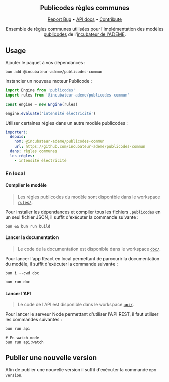<div align="center">
  <h3 align="center">
	<big>Publicodes règles communes</big>
  </h3>
  <p align="center">
   <a href="https://github.com/incubateur-ademe/publicodes-commun/issues">Report Bug</a>
   •
   <a href="https://incubateur-ademe.github.io/publicodes-commun/">API docs</a>
   •
   <a href="https://github.com/incubateur-ademe/publicodes-commun/blob/master/CONTRIBUTING.md">Contribute</a>
  </p>

Ensemble de règles communes utilisées pour l'implémentation des modèles
[publicodes](https://publi.codes) de l'[incubateur de
l'ADEME](https://beta.gouv.fr/startups/?incubateur=ademe).

</div>

## Usage 

Ajouter le paquet à vos dépendances : 
```
bun add @incubateur-ademe/publicodes-commun
```

Instancier un nouveau moteur Publicode :
```typescript
import Engine from 'publicodes'
import rules from '@incubateur-ademe/publicodes-commun'

const engine = new Engine(rules)

engine.evaluate('intensité électricité')
```

Utiliser certaines règles dans un autre modèle publicodes :
```yaml
importer!:
  depuis:
    nom: @incubateur-ademe/publicodes-commun 
    url: https://github.com/incubateur-ademe/publicodes-commun
  dans: règles communes
  les règles:
    - intensité électricité
```

### En local

#### Compiler le modèle

> Les règles publicodes du modèle sont disponible dans le workspace
> [`rules/`](https://github.com/incubateur-ademe/publicodes-commun/tree/main/rules).

Pour installer les dépendances et compiler tous les fichiers `.publicodes` en
un seul fichier JSON, il suffit d'exécuter la commande suivante : 

```
bun && bun run build
```

#### Lancer la documentation

> Le code de la documentation est disponible dans le workspace
> [`doc/`](https://github.com/incubateur-ademe/publicodes-commun/tree/main/doc).

Pour lancer l'app React en local permettant de parcourir la documentation du
modèle, il suffit d'exécuter la commande suivante :

```
bun i --cwd doc

bun run doc
```

#### Lancer l'API

> Le code de l'API est disponible dans le workspace
> [`api/`](https://github.com/incubateur-ademe/publicodes-commun/tree/main/api).

Pour lancer le serveur Node permettant d'utiliser l'API REST, il faut utiliser les commandes
suivantes : 

```
bun run api

# En watch-mode
bun run api:watch
```

## Publier une nouvelle version

Afin de publier une nouvelle version il suffit d'exécuter la commande `npm
version`.
